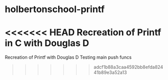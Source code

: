 # holbertonschool-printf
<<<<<<< HEAD
Recreation of Printf in C with Douglas D
=======
Recreation of Printf with Douglas D
Testing main push funcs
>>>>>>> adcf1b88a3caa4592bb8efda82441b89e3a52a13

